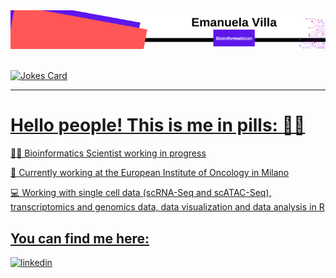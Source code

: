 <div id="banner", align="center">
    <img src="https://github.com/emanuelavilla/emanuelavilla/blob/main/Bion.png">
</div>

<div id="badges", align="center">
  <a href="views counter">
    <img src="https://komarev.com/ghpvc/?username=emanuelavilla&style=flat-square&color=red" alt=""/>
</div>

![Jokes Card](https://readme-jokes.vercel.app/api)


  ---
  
# Hello people! This is me in pills: :woman_technologist:

👩‍🔬 Bioinformatics Scientist working in progress

🔭 Currently working at the European Institute of Oncology in Milano

💻 Working with single cell data (scRNA-Seq and scATAC-Seq), transcriptomics and genomics data, data visualization and data analysis in R




## You can find me here:
[![linkedin](https://img.shields.io/badge/linkedin-0A66C2?style=for-the-badge&logo=linkedin&logoColor=white)](https://www.linkedin.com/in/villa-emanuela/)
